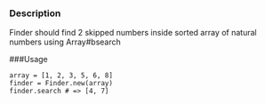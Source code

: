 ### Description
Finder should find 2 skipped numbers inside sorted array of natural numbers using Array#bsearch

###Usage
```
array = [1, 2, 3, 5, 6, 8]
finder = Finder.new(array)
finder.search # => [4, 7]
```
